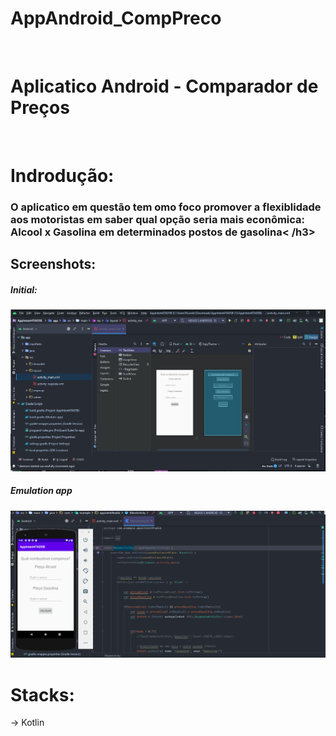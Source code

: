 # AppAndroid_CompPreco
<br>
<h1>Aplicatico Android - Comparador de Preços </h1>
<br>
<h1>Indrodução:</h1>
<h3>O aplicatico em questão tem omo foco promover a flexiblidade aos motoristas em saber qual opção seria mais econômica: Alcool x Gasolina em determinados postos de gasolina< /h3>
<br>
<h2>Screenshots:</h2>
<h5>Initial:</h5>
  <img src="ambiente.png" alt="Ambiente" >

<h5>Emulation app</h5>

  <img src="emulation.png" alt="Emulation" >
  
<br>
<h1>Stacks:</h1>
-> Kotlin
<br>
